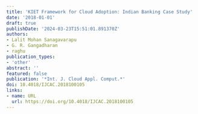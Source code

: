 ```yaml
---
title: 'KIET Framework for Cloud Adoption: Indian Banking Case Study'
date: '2018-01-01'
draft: true
publishDate: '2024-03-23T15:51:01.891370Z'
authors:
- Lalit Mohan Sanagavarapu
- G. R. Gangadharan
- raghu
publication_types:
- 'other'
abstract: ''
featured: false
publication: '*Int. J. Cloud Appl. Comput.*'
doi: 10.4018/IJCAC.2018100105
links:
- name: URL
  url: https://doi.org/10.4018/IJCAC.2018100105
---
```


